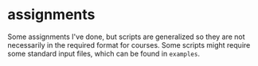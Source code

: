 # assignments
Some assignments I've done, but scripts are generalized so they are not necessarily in the required format for courses.
Some scripts might require some standard input files, which can be found in `examples`.
